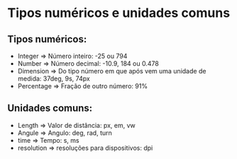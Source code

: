 # Tipos numéricos e unidades comuns

## Tipos numéricos:

* Integer => Número inteiro: -25 ou 794
* Number => Número decimal: -10.9, 184 ou 0.478
* Dimension => Do tipo número em que após vem uma unidade de medida: 37deg, 9s, 74px
* Percentage => Fração de outro número: 91%

## Unidades comuns:

* Length => Valor de distância: px, em, vw
* Angule => Angulo: deg, rad, turn
* time => Tempo: s, ms
* resolution => resoluções para dispositivos: dpi
